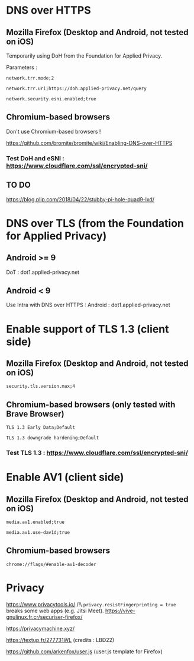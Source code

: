 # DNS over HTTPS

## Mozilla Firefox (Desktop and Android, not tested on iOS)

Temporarily using DoH from the Foundation for Applied Privacy.

Parameters :

```
network.trr.mode;2
```
```
network.trr.uri;https://doh.applied-privacy.net/query
```
```
network.security.esni.enabled;true
```

## Chromium-based browsers

Don't use Chromium-based browsers !

https://github.com/bromite/bromite/wiki/Enabling-DNS-over-HTTPS

### Test DoH and eSNI : https://www.cloudflare.com/ssl/encrypted-sni/

## TO DO

https://blog.plip.com/2018/04/22/stubby-pi-hole-quad9-lxd/

# DNS over TLS (from the Foundation for Applied Privacy)

## Android >= 9

DoT : dot1.applied-privacy.net

## Android < 9

Use Intra with DNS over HTTPS : Android : dot1.applied-privacy.net

# Enable support of TLS 1.3 (client side)

## Mozilla Firefox (Desktop and Android, not tested on iOS)

```
security.tls.version.max;4
```

## Chromium-based browsers (only tested with Brave Browser)

```
TLS 1.3 Early Data;Default
```
```
TLS 1.3 downgrade hardening;Default
```

### Test TLS 1.3 : https://www.cloudflare.com/ssl/encrypted-sni/

# Enable AV1 (client side)

## Mozilla Firefox (Desktop and Android, not tested on iOS)

```
media.av1.enabled;true
```
```
media.av1.use-dav1d;true
```

## Chromium-based browsers

```
chrome://flags/#enable-av1-decoder
```

# Privacy

https://www.privacytools.io/ /!\ `privacy.resistFingerprinting = true` breaks some web apps (e.g. Jitsi Meet).
https://vive-gnulinux.fr.cr/securiser-firefox/

https://privacymachine.xyz/

https://textup.fr/277731WL (credits : LBD22)

https://github.com/arkenfox/user.js (user.js template for Firefox)
